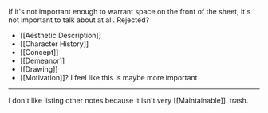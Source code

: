 If it's not important enough to warrant space on the front of the sheet, it's not important to talk about at all. Rejected?
- [[Aesthetic Description]]
- [[Character History]]
- [[Concept]]
- [[Demeanor]]
- [[Drawing]]
- [[Motivation]]? I feel like this is maybe more important

---

I don't like listing other notes because it isn't very [[Maintainable]]. trash.